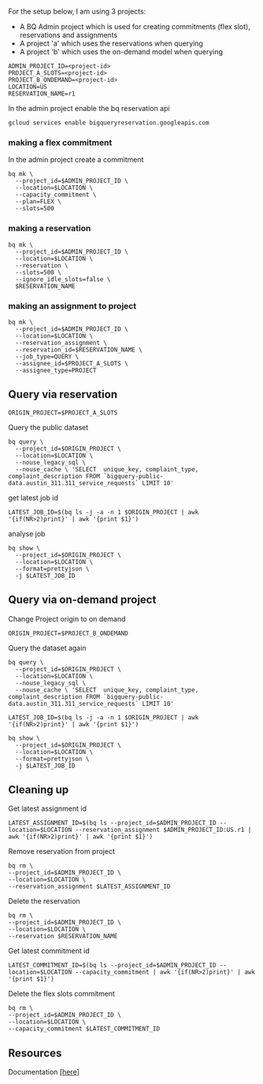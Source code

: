 For the setup below, I am using 3 projects: 
* A BQ Admin project which is used for creating commitments (flex slot), reservations and assignments
* A project 'a' which uses the reservations when querying 
* A project 'b' which uses the on-demand model when querying

```
ADMIN_PROJECT_ID=<project-id>
PROJECT_A_SLOTS=<project-id>
PROJECT_B_ONDEMAND=<project-id>
LOCATION=US
RESERVATION_NAME=r1
```

In the admin project enable the bq reservation api 
```
gcloud services enable bigqueryreservation.googleapis.com
```

### making a flex commitment 

In the admin project create a commitment
```
bq mk \
  --project_id=$ADMIN_PROJECT_ID \
  --location=$LOCATION \
  --capacity_commitment \
  --plan=FLEX \
  --slots=500
```
### making a reservation 
```
bq mk \
  --project_id=$ADMIN_PROJECT_ID \
  --location=$LOCATION \
  --reservation \
  --slots=500 \
  --ignore_idle_slots=false \
  $RESERVATION_NAME
```
### making an assignment to project 
```
bq mk \
  --project_id=$ADMIN_PROJECT_ID \
  --location=$LOCATION \
  --reservation_assignment \
  --reservation_id=$RESERVATION_NAME \
  --job_type=QUERY \
  --assignee_id=$PROJECT_A_SLOTS \
  --assignee_type=PROJECT
```

## Query via reservation 

```
ORIGIN_PROJECT=$PROJECT_A_SLOTS
```

Query the public dataset 

```
bq query \
  --project_id=$ORIGIN_PROJECT \
  --location=$LOCATION \
  --nouse_legacy_sql \
  --nouse_cache \ 'SELECT  unique_key, complaint_type, complaint_description FROM `bigquery-public-data.austin_311.311_service_requests` LIMIT 10'
```

get latest job id

```
LATEST_JOB_ID=$(bq ls -j -a -n 1 $ORIGIN_PROJECT | awk '{if(NR>2)print}' | awk '{print $1}')
```

analyse job

```
bq show \
  --project_id=$ORIGIN_PROJECT \
  --location=$LOCATION \
  --format=prettyjson \
  -j $LATEST_JOB_ID  
```

## Query via on-demand project  

Change Project origin to on demand 

```
ORIGIN_PROJECT=$PROJECT_B_ONDEMAND
```

Query the dataset again 

```
bq query \
  --project_id=$ORIGIN_PROJECT \
  --location=$LOCATION \
  --nouse_legacy_sql \
  --nouse_cache \ 'SELECT  unique_key, complaint_type, complaint_description FROM `bigquery-public-data.austin_311.311_service_requests` LIMIT 10'
```

```
LATEST_JOB_ID=$(bq ls -j -a -n 1 $ORIGIN_PROJECT | awk '{if(NR>2)print}' | awk '{print $1}')
```

```
bq show \
  --project_id=$ORIGIN_PROJECT \
  --location=$LOCATION \
  --format=prettyjson \
  -j $LATEST_JOB_ID  
```

## Cleaning up 

Get latest assignment id 
```
LATEST_ASSIGNMENT_ID=$(bq ls --project_id=$ADMIN_PROJECT_ID --location=$LOCATION --reservation_assignment $ADMIN_PROJECT_ID:US.r1 | awk '{if(NR>2)print}' | awk '{print $1}')
```

Remove reservation from project 
```
bq rm \
--project_id=$ADMIN_PROJECT_ID \
--location=$LOCATION \
--reservation_assignment $LATEST_ASSIGNMENT_ID
```

Delete the reservation 
```
bq rm \
--project_id=$ADMIN_PROJECT_ID \
--location=$LOCATION \
--reservation $RESERVATION_NAME
```

Get latest commitment id 
```
LATEST_COMMITMENT_ID=$(bq ls --project_id=$ADMIN_PROJECT_ID --location=$LOCATION --capacity_commitment | awk '{if(NR>2)print}' | awk '{print $1}')
```

Delete the flex slots commitment 
```
bq rm \
--project_id=$ADMIN_PROJECT_ID \
--location=$LOCATION \
--capacity_commitment $LATEST_COMMITMENT_ID
```

## Resources

Documentation [[here]](https://cloud.google.com/bigquery/docs/reservations-tasks#working_with_commitments)
